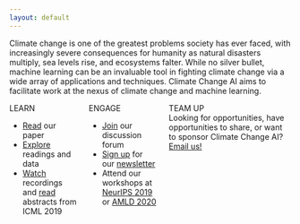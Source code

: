 ```yaml
---
layout: default
---
```


Climate change is one of the greatest problems society has ever faced, with increasingly severe consequences for humanity as natural disasters multiply, sea levels rise, and ecosystems falter. While no silver bullet, machine learning can be an invaluable tool in fighting climate change via a wide array of applications and techniques. Climate Change AI aims to facilitate work at the nexus of climate change and machine learning.

<div class='columns'>
  <div class='column'>
    <div class='panel'>
      <div class='panel-heading'>LEARN</div>
      <div class='panel-block'>
        <ul>
          <li><a href='{{ site.paper_url }}' target='_blank'>Read</a> our paper</li>
          <li><a href='./resources.html'>Explore</a> readings and data</li>
          <li><a href='./ICML2019_workshop#schedule'>Watch</a> recordings and <a href='./ICML2019_workshop#research-track'>read</a> abstracts from ICML 2019</li>
        </ul>
      </div>
    </div>
  </div>
  <div class='column'>
    <div class='panel'>
      <div class='panel-heading'>ENGAGE</div>
      <div class='panel-block'>
        <ul>
          <li><a href='https://forum.climatechange.ai/' target='_blank'>Join</a> our discussion forum</li>
          <li><a href='./mailing_list.html'>Sign up</a> for our <a href='./newsletter.html'>newsletter</a></li>
          <li>Attend our workshops at <a href='./NeurIPS2019_workshop.html'>NeurIPS 2019</a> or <a href='./AMLD2020_workshop.html'>AMLD 2020</a></li>
        </ul>
      </div>
    </div>
  </div>
  <div class='column'>
    <div class='panel'>
      <div class='panel-heading'>TEAM UP</div>
      <div class='panel-block' style='display: block'>Looking for opportunities, have opportunities to share, or want to sponsor Climate Change AI? <a href='mailto:info@climatechange.ai'>Email us!</a>
    </div>
  </div>
</div>

